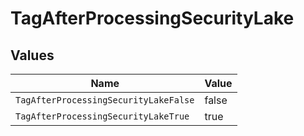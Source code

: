 # TagAfterProcessingSecurityLake


## Values

| Name                                  | Value                                 |
| ------------------------------------- | ------------------------------------- |
| `TagAfterProcessingSecurityLakeFalse` | false                                 |
| `TagAfterProcessingSecurityLakeTrue`  | true                                  |